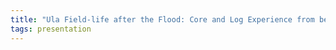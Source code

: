 ```yaml
---
title: "Ula Field-life after the Flood: Core and Log Experience from behind a Maturing WAG Front"
tags: presentation 
---
```

